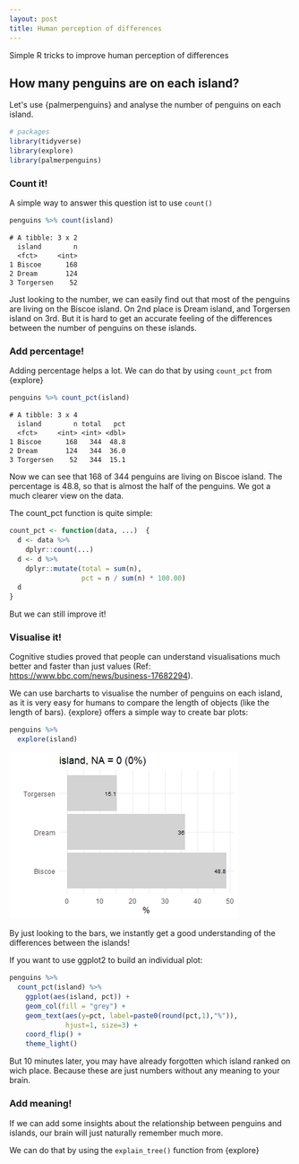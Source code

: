 ```yaml
---
layout: post
title: Human perception of differences
---
```


Simple R tricks to improve human perception of differences

## How many penguins are on each island?

Let's use {palmerpenguins} and analyse the number of penguins on each island.

```R
# packages
library(tidyverse)
library(explore)
library(palmerpenguins)
```

### Count it!

A simple way to answer this question ist to use ```count()```

```R
penguins %>% count(island)
```
```
# A tibble: 3 x 2
  island        n
  <fct>     <int>
1 Biscoe      168
2 Dream       124
3 Torgersen    52
```
Just looking to the number, we can easily find out that most of the penguins are living on the Biscoe island. On 2nd place is Dream island, and Torgersen island on 3rd. But it is hard to get an accurate feeling of the differences between the number of penguins on these islands. 

### Add percentage!

Adding percentage helps a lot. We can do that by using ```count_pct``` from {explore}

```R
penguins %>% count_pct(island)
```
```
# A tibble: 3 x 4
  island        n total   pct
  <fct>     <int> <int> <dbl>
1 Biscoe      168   344  48.8
2 Dream       124   344  36.0
3 Torgersen    52   344  15.1
```

Now we can see that 168 of 344 penguins are living on Biscoe island. The percentage is 48.8, so that is almost the half of the penguins.
We got a much clearer view on the data. 

The count_pct function is quite simple:

```R
count_pct <- function(data, ...)  {
  d <- data %>%
    dplyr::count(...)
  d <- d %>%
    dplyr::mutate(total = sum(n),
                  pct = n / sum(n) * 100.00)
  d
} 
```

But we can still improve it!


### Visualise it!

Cognitive studies proved that people can understand visualisations much better and faster than just values (Ref: https://www.bbc.com/news/business-17682294).

We can use barcharts to visualise the number of penguins on each island, as it is very easy for humans to compare the length of objects (like the length of bars).
{explore} offers a simple way to create bar plots:

```R
penguins %>% 
  explore(island)
```
![visualise count_pct](../images/differences-penguins.png)

By just looking to the bars, we instantly get a good understanding of the differences between the islands!

If you want to use ggplot2 to build an individual plot:

```R
penguins %>% 
  count_pct(island) %>% 
    ggplot(aes(island, pct)) + 
    geom_col(fill = "grey") +
    geom_text(aes(y=pct, label=paste0(round(pct,1),"%")), 
              hjust=1, size=3) +
    coord_flip() +
    theme_light()
```

But 10 minutes later, you may have already forgotten which island ranked on wich place. 
Because these are just numbers without any meaning to your brain. 

### Add meaning!

If we can add some insights about the relationship between penguins and islands, our brain will just naturally remember much more.

We can do that by using the ```explain_tree()``` function from {explore}






